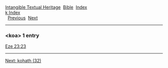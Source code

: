 [Intangible Textual Heritage](../../index)  [Bible](../index) 
[Index](index)   
[k Index](_k_)  
  [Previous](c06539)  [Next](c06541) 

------------------------------------------------------------------------

### &lt;koa&gt; 1 entry

[Eze 23:23](../kjv/eze023.htm#023)  

------------------------------------------------------------------------

[Next: kohath (32)](c06541)
